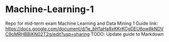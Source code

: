 # Machine-Learning-1
Repo for mid-term exam Machine Learning and Data Mining 1
Guide link: https://docs.google.com/document/d/1e_bH1aHa8xKKrKCgDEU6ow8kNDVC9oMRHBBiKN02T2g/edit?usp=sharing
TODO: Update guide to Markdown
